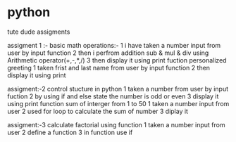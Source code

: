 # python
tute dude assigments


assigment 1 :-
basic math operations:-
    1 i have taken a number input from user by input function 
    2 then i perfrom addition sub & mul & div using Arithmetic operator(+,-,*,/)
    3 then display it using print fuction 
personalized greeting 
    1 taken frist and last name from user by input function 
    2 then display it using print

assigment:-2
control stucture in python 
    1 taken a number from user by input fuction 
    2 by using if and else state the number is odd or even 
    3 display it using print function
sum of interger from 1 to 50 
    1 taken a number input from user 
    2 used for loop to calculate the sum of number
    3 diplay it 

assigment:-3
calculate factorial using function
    1 taken a number input from user 
    2 define a function 
    3 in function use if 

  
